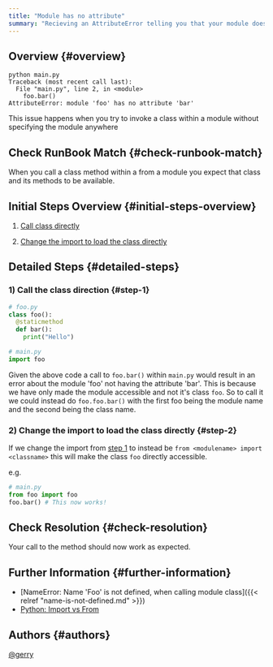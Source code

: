 ```yaml
---
title: "Module has no attribute"
summary: "Recieving an AttributeError telling you that your module doesn't have the method that you are calling"
---
```


## Overview {#overview}

```
python main.py
Traceback (most recent call last):
  File "main.py", line 2, in <module>
    foo.bar()
AttributeError: module 'foo' has no attribute 'bar'
```

This issue happens when you try to invoke a class within a module without specifying the module anywhere

## Check RunBook Match {#check-runbook-match}

When you call a class method within a from a module you expect that class and its methods to be available.

## Initial Steps Overview {#initial-steps-overview}

1) [Call class directly](#step-1)

2) [Change the import to load the class directly](#step-2)


## Detailed Steps {#detailed-steps}

### 1) Call the class direction {#step-1}

```python
# foo.py
class foo():
  @staticmethod
  def bar():
    print("Hello")

# main.py
import foo
```

Given the above code a call to `foo.bar()` within `main.py` would result in an error about the module 'foo' not having the attribute 'bar'. This is because we have only made the module accessible and not it's class `foo`. So to call it we could instead do `foo.foo.bar()` with the first foo  being the module name and the second being the class name.

### 2) Change the import to load the class directly {#step-2}

If we change the import from [step 1](#step-1) to instead be `from <modulename> import <classname>` this will make the class `foo` directly accessible.

e.g.

```python
# main.py
from foo import foo
foo.bar() # This now works!
```

## Check Resolution {#check-resolution}

Your call to the method should now work as expected.

## Further Information {#further-information}

* [NameError: Name 'Foo' is not defined, when calling module class]({{< relref "name-is-not-defined.md" >}})
* [Python: Import vs From](https://stackoverflow.com/questions/9439480/from-import-vs-import)

## Authors {#authors}

[@gerry](https://github.com/gerrywastaken)

[//]: # (REFERENCED DOCS)
[//]: # (https://stackoverflow.com/questions/47323411/attributeerror-module-object-has-no-attribute-xxxx)
